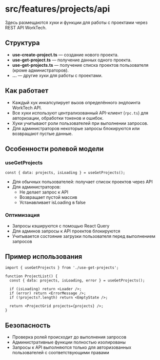 # src/features/projects/api

Здесь размещаются хуки и функции для работы с проектами через REST API WorkTech.

## Структура
- **use-create-project.ts** — создание нового проекта.
- **use-get-project.ts** — получение данных одного проекта.
- **use-get-projects.ts** — получение списка проектов пользователя (кроме администраторов).
- **...** — другие хуки для работы с проектами.

## Как работает
- Каждый хук инкапсулирует вызов определённого эндпоинта WorkTech API.
- Все хуки используют централизованный API-клиент (`rpc.ts`) для авторизации, обработки токенов и ошибок.
- Хуки учитывают роли пользователей при выполнении запросов.
- Для администраторов некоторые запросы блокируются или возвращают пустые данные.

## Особенности ролевой модели

### useGetProjects
```tsx
const { data: projects, isLoading } = useGetProjects();
```
- Для обычных пользователей: получает список проектов через API
- Для администраторов: 
  - Не делает запрос к API
  - Возвращает пустой массив
  - Устанавливает isLoading в false

### Оптимизация
- Запросы кэшируются с помощью React Query
- Для админов запросы к API проектов блокируются
- Учитывается состояние загрузки пользователя перед выполнением запросов

## Пример использования

```tsx
import { useGetProjects } from './use-get-projects';

function ProjectList() {
  const { data: projects, isLoading, error } = useGetProjects();

  if (isLoading) return <Loader />;
  if (error) return <ErrorMessage />;
  if (!projects?.length) return <EmptyState />;

  return <ProjectGrid projects={projects} />;
}
```

## Безопасность
- Проверка ролей происходит до выполнения запросов
- Административные функции полностью изолированы
- Запросы к API выполняются только для авторизованных пользователей с соответствующими правами 